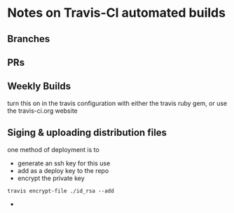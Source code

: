 # Notes on Travis-CI automated builds

## Branches

## PRs

## Weekly Builds

turn this on in the travis configuration with either the travis ruby gem, or use the travis-ci.org website

## Siging & uploading distribution files

one method of deployment is to 
 - generate an ssh key for this use
 - add as a deploy key to the repo
 - encrypt the private key 
 ```
 travis encrypt-file ./id_rsa --add
 ```
 - 
